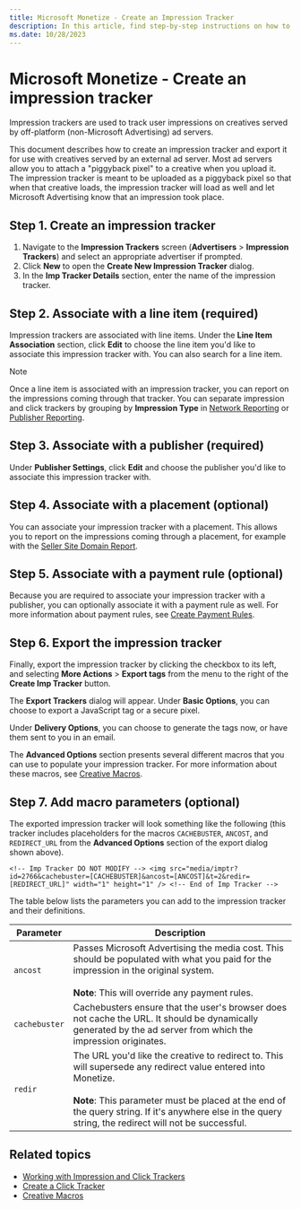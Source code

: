 ```yaml
---
title: Microsoft Monetize - Create an Impression Tracker
description: In this article, find step-by-step instructions on how to create and set up impression trackers.
ms.date: 10/28/2023
---
```


# Microsoft Monetize - Create an impression tracker

Impression trackers are used to track user impressions on creatives served by off-platform (non-Microsoft Advertising) ad servers.

This document describes how to create an impression tracker and export it for use with creatives served by an external ad server. Most ad servers allow you to attach a "piggyback pixel" to a creative when you upload it. The impression tracker is meant to be uploaded as a piggyback pixel so that when that creative loads, the impression tracker will load as well and let Microsoft Advertising know that an impression took place.

## Step 1. Create an impression tracker

1. Navigate to the **Impression Trackers** screen (**Advertisers** > **Impression Trackers**) and select an appropriate advertiser if prompted.
1. Click **New** to open the **Create New Impression Tracker** dialog.
1. In the **Imp Tracker Details** section, enter the name of the impression tracker. 

## Step 2. Associate with a line item (required)

Impression trackers are associated with line items. Under the **Line Item Association** section, click **Edit** to choose the line item you'd like to associate this impression tracker with. You can also search for a line item.

> [!NOTE]
> Once a line item is associated with an impression tracker, you can report on the impressions coming through that tracker. You can separate impression and click trackers by grouping by **Impression Type** in [Network Reporting](network-reporting.md) or [Publisher Reporting](publisher-reporting.md).

## Step 3. Associate with a publisher (required)

Under **Publisher Settings**, click **Edit** and choose the publisher you'd like to associate this impression tracker with.

## Step 4. Associate with a placement (optional)

You can associate your impression tracker with a placement. This allows you to report on the impressions coming through a placement, for example with the [Seller Site Domain Report](seller-site-domain-report.md).

## Step 5. Associate with a payment rule (optional)

Because you are required to associate your impression tracker with a publisher, you can optionally associate it with a payment rule as well. For more information about payment rules, see [Create Payment Rules](create-payment-rules.md).

## Step 6. Export the impression tracker

Finally, export the impression tracker by clicking the checkbox to its left, and selecting **More Actions** > **Export tags** from the menu to the right of the **Create Imp Tracker** button.

The **Export Trackers** dialog will appear. Under **Basic Options**, you can choose to export a JavaScript tag or a secure pixel.

Under **Delivery Options**, you can choose to generate the tags now, or have them sent to you in an email.

The **Advanced Options** section presents several different macros that you can use to populate your impression tracker. For more information about these macros, see [Creative Macros](creative-macros.md).

## Step 7. Add macro parameters (optional)

The exported impression tracker will look something like the following (this tracker includes placeholders for the macros `CACHEBUSTER`, `ANCOST`, and `REDIRECT_URL` from the **Advanced Options** section of the export dialog shown above).

``` 
<!-- Imp Tracker DO NOT MODIFY --> <img src="media/imptr?id=2766&cachebuster=[CACHEBUSTER]&ancost=[ANCOST]&t=2&redir=[REDIRECT_URL]" width="1" height="1" /> <!-- End of Imp Tracker --> 
```

The table below lists the parameters you can add to the impression tracker and their definitions.

| Parameter | Description |
|---|---|
| `ancost` | Passes Microsoft Advertising the media cost. This should be populated with what you paid for the impression in the original system. <br><br> **Note**: This will override any payment rules. |
| `cachebuster` | Cachebusters ensure that the user's browser does not cache the URL. It should be dynamically generated by the ad server from which the impression originates. |
| `redir` | The URL you'd like the creative to redirect to. This will supersede any redirect value entered into Monetize. <br><br> **Note**: This parameter must be placed at the end of the query string. If it's anywhere else in the query string, the redirect will not be successful. |

## Related topics

- [Working with Impression and Click Trackers](working-with-impression-and-click-trackers.md)
- [Create a Click Tracker](create-a-click-tracker.md)
- [Creative Macros](creative-macros.md)
